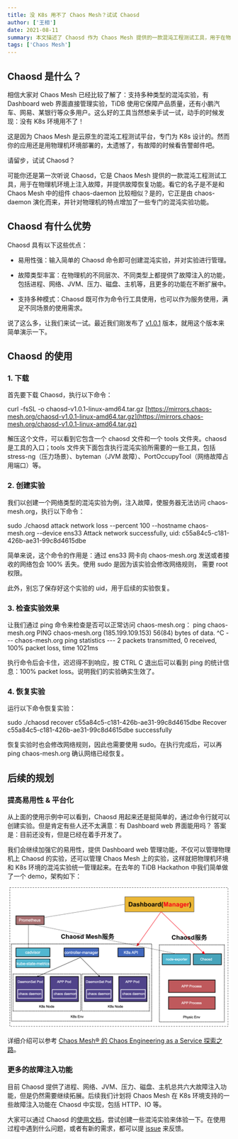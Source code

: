 ```yaml
---
title: 没 K8s 用不了 Chaos Mesh？试试 Chaosd
author: ['王相']
date: 2021-08-11
summary: 本文描述了 Chaosd 作为 Chaos Mesh 提供的一款混沌工程测试工具，用于在物理机环境上注入故障，并提供故障恢复功能。
tags: ['Chaos Mesh']
---
```


## Chaosd 是什么？

相信大家对 Chaos Mesh 已经比较了解了：支持多种类型的混沌实验，有 Dashboard web 界面直接管理实验，TiDB 使用它保障产品质量，还有小鹏汽车、网易、某银行等众多用户。这么好的工具当然想亲手试一试，动手的时候发现：没有 K8s 环境用不了！

这是因为 Chaos Mesh 是云原生的混沌工程测试平台，专门为 K8s 设计的。然而你的应用还是用物理机环境部署的，太遗憾了，有故障的时候看告警邮件吧。

请留步，试试 Chaosd？

可能你还是第一次听说 Chaosd，它是 Chaos Mesh 提供的一款混沌工程测试工具，用于在物理机环境上注入故障，并提供故障恢复功能。看它的名子是不是和 Chaos Mesh 中的组件 chaos-daemon 比较相似？是的，它正是由 chaos-daemon 演化而来，并针对物理机的特点增加了一些专门的混沌实验功能。

## Chaosd 有什么优势

Chaosd 具有以下这些优点：

- 易用性强：输入简单的 Chaosd 命令即可创建混沌实验，并对实验进行管理。

- 故障类型丰富：在物理机的不同层次、不同类型上都提供了故障注入的功能，包括进程、网络、JVM、压力、磁盘、主机等，且更多的功能在不断扩展中。

- 支持多种模式：Chaosd 既可作为命令行工具使用，也可以作为服务使用，满足不同场景的使用需求。

说了这么多，让我们来试一试。最近我们刚发布了 [v1.0.1](https://github.com/chaos-mesh/chaosd/releases/tag/v1.0.1) 版本，就用这个版本来简单演示一下。

## Chaosd 的使用

### 1. 下载

首先要下载 Chaosd，执行以下命令：

curl -fsSL -o chaosd-v1.0.1-linux-amd64.tar.gz [https://mirrors.chaos-mesh.org/chaosd-v1.0.1-linux-amd64.tar.gz](https://mirrors.chaos-mesh.org/chaosd-v1.0.1-linux-amd64.tar.gz)

解压这个文件，可以看到它包含一个 chaosd 文件和一个 tools 文件夹。chaosd 是工具的入口；tools 文件夹下面包含执行混沌实验所需要的一些工具，包括 stress-ng（压力场景）、byteman（JVM 故障）、PortOccupyTool（网络故障占用端口）等。
 
### 2. 创建实验

我们以创建一个网络类型的混沌实验为例，注入故障，使服务器无法访问 chaos-mesh.org，执行以下命令：

sudo ./chaosd attack network loss --percent 100 --hostname chaos-mesh.org --device ens33
Attack network successfully, uid: c55a84c5-c181-426b-ae31-99c8d4615dbe

简单来说，这个命令的作用是：通过 ens33 网卡向 chaos-mesh.org 发送或者接收的网络包会 100% 丢失。使用 sudo 是因为该实验会修改网络规则， 需要 root 权限。

此外，别忘了保存好这个实验的 uid，用于后续的实验恢复。
 
### 3. 检查实验效果

让我们通过 ping 命令来检查是否可以正常访问 chaos-mesh.org：
ping chaos-mesh.org
PING chaos-mesh.org (185.199.109.153) 56(84) bytes of data.
^C
--- chaos-mesh.org ping statistics ---
2 packets transmitted, 0 received, 100% packet loss, time 1021ms

执行命令后会卡住，迟迟得不到响应，按 CTRL C 退出后可以看到 ping 的统计信息：100% packet loss。说明我们的实验确实生效了。

### 4. 恢复实验

运行以下命令恢复实验：

sudo ./chaosd recover c55a84c5-c181-426b-ae31-99c8d4615dbe
Recover c55a84c5-c181-426b-ae31-99c8d4615dbe successfully

恢复实验时也会修改网络规则，因此也需要使用 sudo。在执行完成后，可以再 ping chaos-mesh.org 确认网络已经恢复。 
 
## 后续的规划

### 提高易用性 & 平台化

从上面的使用示例中可以看到，Chaosd 用起来还是挺简单的，通过命令行就可以创建实验。但是肯定有些人还不太满意：有 Dashboard web 界面能用吗？ 答案是：目前还没有，但是已经在着手开发了。

我们会继续加强它的易用性，提供 Dashboard web 管理功能，不仅可以管理物理机上 Chaosd 的实验，还可以管理 Chaos Mesh 上的实验，这样就把物理机环境和 K8s 环境的混沌实验统一管理起来。在去年的 TiDB Hackathon 中我们简单做了一个 demo，架构如下：

![chaosmesh](media/cannot-use-chaosmesh-without-k8s-then-try-chaosd/chaosmesh.png)

详细介绍可以参考 [Chaos Mesh® 的 Chaos Engineering as a Service 探索之路](https://pingcap.com/blog-cn/chaos-engineering-as-a-service/)。
 
### 更多的故障注入功能

目前 Chaosd 提供了进程、网络、JVM、压力、磁盘、主机总共六大故障注入功能，但是仍然需要继续拓展。后续我们计划将 Chaos Mesh 在 K8s 环境支持的一些故障注入功能在 Chaosd 中实现，包括 HTTP、IO 等。

大家可以通过 Chaosd 的[使用文档](https://chaos-mesh.org/website-zh/docs/chaosd-overview)，尝试创建一些混沌实验来体验一下。在使用过程中遇到什么问题，或者有新的需求，都可以提 [issue](https://github.com/chaos-mesh/chaosd/issues) 来反馈。


